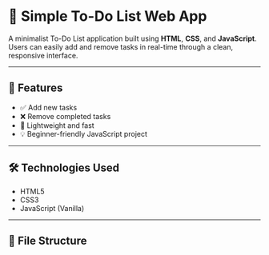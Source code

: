 # 📝 Simple To-Do List Web App

A minimalist To-Do List application built using **HTML**, **CSS**, and **JavaScript**. Users can easily add and remove tasks in real-time through a clean, responsive interface.

---

## 🚀 Features

- ✅ Add new tasks
- ❌ Remove completed tasks
- 🎯 Lightweight and fast
- 💡 Beginner-friendly JavaScript project

---


## 🛠️ Technologies Used

- HTML5
- CSS3
- JavaScript (Vanilla)

---

## 📂 File Structure

